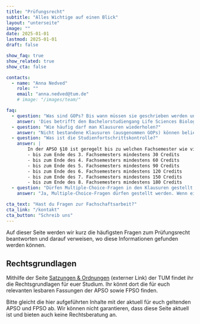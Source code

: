 ```yaml
---
title: "Prüfungsrecht"
subtitle: "Alles Wichtige auf einen Blick"
layout: "unterseite"
image: ""
date: 2025-01-01
lastmod: 2025-01-01
draft: false

show_faq: true
show_related: true
show_cta: false

contacts: 
  - name: "Anna Nedved"
    role: ""
    email: "anna.nedved@tum.de"
    # image: "/images/team/"

faq:
  - question: "Was sind GOPs? Bis wann müssen sie geschrieben werden und wie häufig kann man sie wiederholen?"
    answer: 'Dies betrifft den Bachelorstudiengang Life Sciences Biologie (Molekulare Biotechnologie hat keine GOPs). GOP ist die Abkürzung für die Grundlagen- und Orientierungsprüfung. Für diese wird man in den ersten zwei Semestern außerdem auch automatisch angemeldet und kann sich nicht abmelden. Welche Modulprüfungen dazu gehören ist in der FPSO geregelt (laut der FPSO für Biologie (Studienbeginn ab WS 23/24) gehören dazu folgende Module: „Allgemeine und anorganische Chemie mit Praktikum“, „Grundlagen Biologie der Organismen“, „Höhere Mathematik 1“ und „Grundlagen Genetik und Zellbiologie“).Die Prüfungen die zur GOP gehören, können jeweils nur einmal wiederholt werden (FPSO §46).'
  - question: "Wie häufig darf man Klausuren wiederholen?"
    answer: "Nicht bestandene Klausuren (ausgenommen GOPs) können beliebig oft wiederholt werden (APSO §24, Abs. 6). Es können keine Klausuren zur Notenverbesserung wiederholt werden." 
  - question: "Was ist die Studienfortschrittskontrolle?"
    answer: |
        In der APSO §10 ist geregelt bis zu welchen Fachsemester wie viele Credits zu erbringen sind.  
        - bis zum Ende des 3. Fachsemesters mindestens 30 Credits  
        - bis zum Ende des 4. Fachsemesters mindestens 60 Credits  
        - bis zum Ende des 5. Fachsemesters mindestens 90 Credits  
        - bis zum Ende des 6. Fachsemesters mindestens 120 Credits  
        - bis zum Ende des 7. Fachsemesters mindestens 150 Credits  
        - bis zum Ende des 8. Fachsemesters mindestens 180 Credits
  - question: "Dürfen Multiple-Choice-Fragen in den Klausuren gestellt werden? Wie müssen sie gestellt werden?"
    answer: "Ja, Multiple-Choice-Fragen dürfen gestellt werden. Wenn eine Prüfung nur aus Multiple-Choice-Fragen besteht, müssen die Studierenden jedoch rechtzeitig darüber informiert werden. Wenn mehr als 20% der Prüfung aus Multiple-Choice-Fragen bestehen müssen diese als Einfachauswahlaufgaben gestellt werden (also es immer nur genau eine Antwortmöglichkeit richtig) (APSO §12a)." 

cta_text: "Hast du Fragen zur Fachschaftsarbeit?"
cta_link: "/kontakt"
cta_button: "Schreib uns"
---
```

Auf dieser Seite werden wir kurz die häufigsten Fragen zum Prüfungsrecht beantworten und darauf verweisen, wo diese Informationen gefunden werden können.

## Rechtsgrundlagen  
Mithilfe der Seite [Satzungen & Ordnungen](https://www.tum.de/studium/im-studium/das-studium-organisieren/satzungen-ordnungen) (externer Link) der TUM findet ihr die Rechtsgrundlagen für euer Studium. Ihr könnt dort die für euch relevanten lesbaren Fassungen der APSO sowie FPSO finden.  

Bitte gleicht die hier aufgeführten Inhalte mit der aktuell für euch geltenden APSO und FPSO ab. Wir können nicht garantieren, dass diese Seite aktuell ist und bieten auch keine Rechtsberatung an. 
